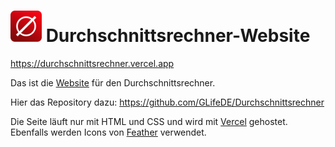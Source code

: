 # <img src="https://github.com/GLifeDE/Durchschnittsrechner/blob/master/Durchschnittsrechner/Rechner-Icon.png?raw=true" alt="Rechner-Icon" width="50" /> Durchschnittsrechner-Website
https://durchschnittsrechner.vercel.app

Das ist die [Website](http://durchschnittsrechner.epizy.com/) für den Durchschnittsrechner.

Hier das Repository dazu: https://github.com/GLifeDE/Durchschnittsrechner

Die Seite läuft nur mit HTML und CSS und wird mit [Vercel](https://vercel.com/home) gehostet.
Ebenfalls werden Icons von [Feather](https://feathericons.com/) verwendet.
